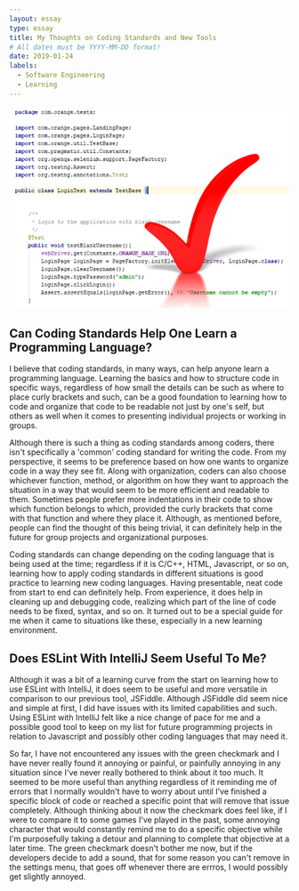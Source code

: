 ```yaml
---
layout: essay
type: essay
title: My Thoughts on Coding Standards and New Tools
# All dates must be YYYY-MM-DD format!
date: 2019-01-24
labels:
  - Software Engineering
  - Learning
---
```



<img class="ui medium left floated image" src="../images/codingstandards.png">

## Can Coding Standards Help One Learn a Programming Language?
I believe that coding standards, in many ways, can help anyone learn a programming language. Learning the basics and how to structure code in specific ways, regardless of how small the details can be such as where to place curly brackets and such, can be a good foundation to learning how to code and organize that code to be readable not just by one's self, but others as well when it comes to presenting individual projects or working in groups.

Although there is such a thing as coding standards among coders, there isn't specifically a 'common' coding standard for writing the code. From my perspective, it seems to be preference based on how one wants to organize code in a way they see fit. Along with organization, coders can also choose whichever function, method, or algorithm on how they want to approach the situation in a way that would seem to be more efficient and readable to them. Sometimes people prefer more indentations in their code to show which function belongs to which, provided the curly brackets that come with that function and where they place it. Although, as mentioned before, people can find the thought of this being trivial, it can definitely help in the future for group projects and organizational purposes. 

Coding standards can change depending on the coding language that is being used at the time; regardless if it is C/C++, HTML, Javascript, or so on, learning how to apply coding standards in different situations is good practice to learning new coding languages. Having presentable, neat code from start to end can definitely help. From experience, it does help in cleaning up and debugging code, realizing which part of the line of code needs to be fixed, syntax, and so on. It turned out to be a special guide for me when it came to situations like these, especially in a new learning environment. 

## Does ESLint With IntelliJ Seem Useful To Me?
Although it was a bit of a learning curve from the start on learning how to use ESLint with IntelliJ, it does seem to be useful and more versatile in comparison to our previous tool, JSFiddle. Although JSFiddle did seem nice and simple at first, I did have issues with its limited capabilities and such. Using ESLint with IntelliJ felt like a nice change of pace for me and a possible good tool to keep on my list for future programming projects in relation to Javascript and possibly other coding languages that may need it.

So far, I have not encountered any issues with the green checkmark and I have never really found it annoying or painful, or painfully annoying in any situation since I've never really bothered to think about it too much. It seemed to be more useful than anything regardless of it reminding me of errors that I normally wouldn't have to worry about until I've finished a specific block of code or reached a specific point that will remove that issue completely. Although thinking about it now the checkmark does feel like, if I were to compare it to some games I've played in the past, some annoying character that would constantly remind me to do a specific objective while I'm purposefully taking a detour and planning to complete that objective at a later time. The green checkmark doesn't bother me now, but if the developers decide to add a sound, that for some reason you can't remove in the settings menu, that goes off whenever there are errros, I would possibly get slightly annoyed.
